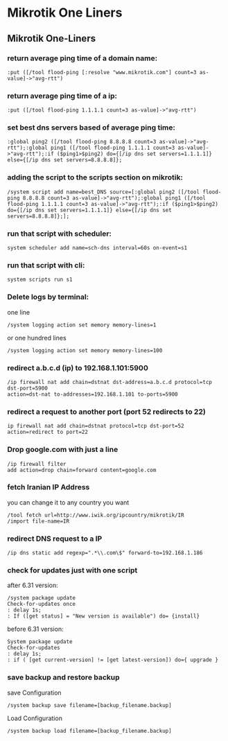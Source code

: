 # Mikrotik One Liners 


## Mikrotik One-Liners

### return average ping time of a domain name:

    :put ([/tool flood-ping [:resolve "www.mikrotik.com"] count=3 as-value]->"avg-rtt")

### return average ping time of a ip:

    :put ([/tool flood-ping 1.1.1.1 count=3 as-value]->"avg-rtt")



### set best dns servers based of average ping time:

    :global ping2 ([/tool flood-ping 8.8.8.8 count=3 as-value]->"avg-rtt");:global ping1 ([/tool flood-ping 1.1.1.1 count=3 as-value]->"avg-rtt");:if ($ping1>$ping2) do={[/ip dns set servers=1.1.1.1]} else={[/ip dns set servers=8.8.8.8]};


### adding the script to the scripts section on mikrotik:

    /system script add name=best_DNS source=[:global ping2 ([/tool flood-ping 8.8.8.8 count=3 as-value]->"avg-rtt");:global ping1 ([/tool flood-ping 1.1.1.1 count=3 as-value]->"avg-rtt");:if ($ping1>$ping2) do={[/ip dns set servers=1.1.1.1]} else={[/ip dns set servers=8.8.8.8]};];

### run that script with scheduler:

    system scheduler add name=sch-dns interval=60s on-event=s1


### run that script with cli:

    system scripts run s1


### Delete logs by terminal:

one line

    /system logging action set memory memory-lines=1

or one hundred lines

    /system logging action set memory memory-lines=100





### redirect a.b.c.d (ip) to 192.168.1.101:5900

    /ip firewall nat add chain=dstnat dst-address=a.b.c.d protocol=tcp dst-port=5900
    action=dst-nat to-addresses=192.168.1.101 to-ports=5900



### redirect a request to another port (port 52 redirects to 22)

    ip firewall nat add chain=dstnat protocol=tcp dst-port=52 action=redirect to port=22




### Drop google.com with just a line

    /ip firewall filter
    add action=drop chain=forward content=google.com

### fetch Iranian IP Address
you can change it to any country you want 

    /tool fetch url=http://www.iwik.org/ipcountry/mikrotik/IR
    /import file-name=IR




### redirect DNS request to a IP

    /ip dns static add regexp=".*\\.com\$" forward-to=192.168.1.186



### check for updates just with one script

after 6.31 version:

    /system package update
    Check-for-updates once
    : delay 1s;
    : If ([get status] = "New version is available") do= {install}


before 6.31 version:

    System package update
    Check-for-updates
    : delay 1s;
    : if ( [get current-version] != [get latest-version]) do={ upgrade }


### save backup and restore backup


save Configuration

    /system backup save filename=[backup_filename.backup]

Load Configuration

    /system backup load filename=[backup_filename.backup]

